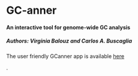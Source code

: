 <h1 align="left"> GC-anner </h1>

<h4 align="left">An interactive tool for genome-wide GC analysis </h4>
<h5 align="left">Authors: Virginia Balouz and Carlos A. Buscaglia</h5>

<p>The user friendly GCanner app is available   
<a href="https://gcanner.streamlit.app/">here</a> </p>. 
